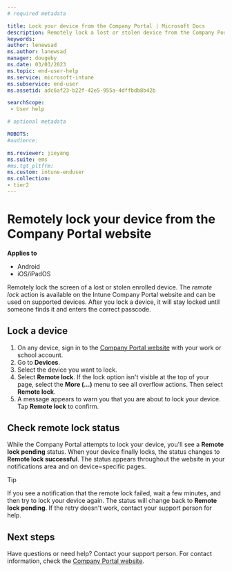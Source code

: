 ```yaml
---
# required metadata

title: Lock your device from the Company Portal | Microsoft Docs
description: Remotely lock a lost or stolen device from the Company Portal website.
keywords:
author: lenewsad
ms.author: lanewsad
manager: dougeby
ms.date: 03/03/2023
ms.topic: end-user-help
ms.service: microsoft-intune
ms.subservice: end-user
ms.assetid: adc6af23-b22f-42e5-955a-4dffbdb8b42b

searchScope:
 - User help

# optional metadata

ROBOTS:  
#audience:

ms.reviewer: jieyang
ms.suite: ems
#ms.tgt_pltfrm:
ms.custom: intune-enduser
ms.collection:
- tier2
---
```


# Remotely lock your device from the Company Portal website

**Applies to** 
* Android   
* iOS/iPadOS     

Remotely lock the screen of a lost or stolen enrolled device. The *remote lock* action is available on the Intune Company Portal website and can be used on supported devices. After you lock a device, it will stay locked until someone finds it and enters the correct passcode. 

## Lock a device  

1. On any device, sign in to the [Company Portal website](https://portal.manage.microsoft.com) with your work or school account.  
1. Go to __Devices__.    
1. Select the device you want to lock.  
1. Select **Remote lock**. If the lock option isn't visible at the top of your page, select the **More (…)** menu to see all overflow actions. Then select **Remote lock**.  
1. A message appears to warn you that you are about to lock your device. Tap **Remote lock** to confirm.  

## Check remote lock status  

While the Company Portal attempts to lock your device, you'll see a **Remote lock pending** status. When your device finally locks, the status changes to **Remote lock successful**. The status appears throughout the website in your notifications area and on device=specific pages.   

> [!TIP]
> If you see a notification that the remote lock failed, wait a few minutes, and then try to lock your device again. The status will change back to **Remote lock pending**. If the retry doesn't work, contact your support person for help.

## Next steps

Have questions or need help? Contact your support person. For contact information, check the [Company Portal website](https://go.microsoft.com/fwlink/?linkid=2010980).  
